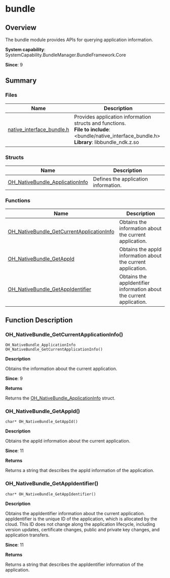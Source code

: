 # bundle


## Overview

The bundle module provides APIs for querying application information.

**System capability**: SystemCapability.BundleManager.BundleFramework.Core

**Since**: 9


## Summary


### Files

| Name| Description|
| -------- | -------- |
| [native_interface_bundle.h](native__interface__bundle.md) | Provides application information structs and functions.<br>**File to include**: &lt;bundle/native_interface_bundle.h&gt;<br>**Library**: libbundle_ndk.z.so|


### Structs

| Name| Description|
| -------- | -------- |
| [OH_NativeBundle_ApplicationInfo](_o_h___native_bundle_application_info.md) | Defines the application information.|



### Functions

| Name| Description|
| -------- | -------- |
| [OH_NativeBundle_GetCurrentApplicationInfo](#oh_nativebundle_getcurrentapplicationinfo) | Obtains the information about the current application.|
| [OH_NativeBundle_GetAppId](#oh_nativebundle_getappid) | Obtains the appId information about the current application.|
| [OH_NativeBundle_GetAppIdentifier](#oh_nativebundle_getappidentifier) | Obtains the appIdentifier information about the current application.|


## Function Description


### OH_NativeBundle_GetCurrentApplicationInfo()

```
OH_NativeBundle_ApplicationInfo OH_NativeBundle_GetCurrentApplicationInfo()
```

**Description**

Obtains the information about the current application.

**Since**: 9

**Returns**

Returns the [OH_NativeBundle_ApplicationInfo](_o_h___native_bundle_application_info.md) struct.

### OH_NativeBundle_GetAppId()

```
char* OH_NativeBundle_GetAppId()
```

**Description**

Obtains the appId information about the current application.

**Since**: 11

**Returns**

Returns a string that describes the appId information of the application.

### OH_NativeBundle_GetAppIdentifier()

```
char* OH_NativeBundle_GetAppIdentifier()
```

**Description**

Obtains the appIdentifier information about the current application. appIdentifier is the unique ID of the application, which is allocated by the cloud. This ID does not change along the application lifecycle, including version updates, certificate changes, public and private key changes, and application transfers.

**Since**: 11

**Returns**

Returns a string that describes the appIdentifier information of the application.
